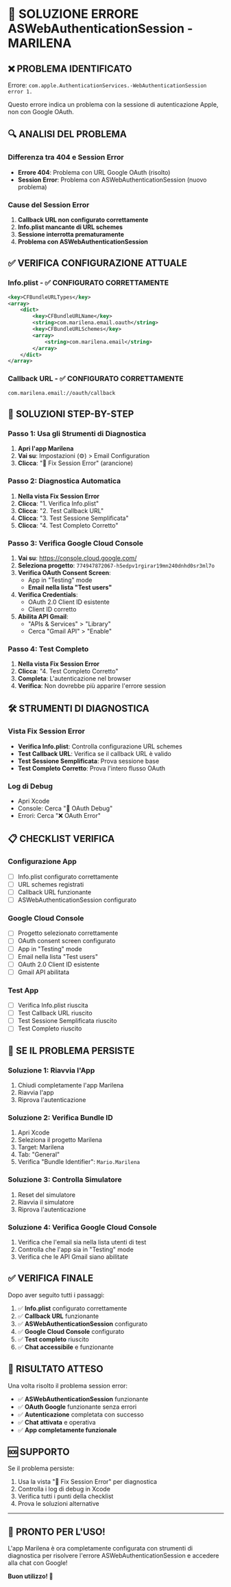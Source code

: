 # 🚨 **SOLUZIONE ERRORE ASWebAuthenticationSession - MARILENA**

## ❌ **PROBLEMA IDENTIFICATO**
Errore: `com.apple.AuthenticationServices.-WebAuthenticationSession error 1.`

Questo errore indica un problema con la sessione di autenticazione Apple, non con Google OAuth.

## 🔍 **ANALISI DEL PROBLEMA**

### **Differenza tra 404 e Session Error**
- **Errore 404**: Problema con URL Google OAuth (risolto)
- **Session Error**: Problema con ASWebAuthenticationSession (nuovo problema)

### **Cause del Session Error**
1. **Callback URL non configurato correttamente**
2. **Info.plist mancante di URL schemes**
3. **Sessione interrotta prematuramente**
4. **Problema con ASWebAuthenticationSession**

## ✅ **VERIFICA CONFIGURAZIONE ATTUALE**

### **Info.plist - ✅ CONFIGURATO CORRETTAMENTE**
```xml
<key>CFBundleURLTypes</key>
<array>
    <dict>
        <key>CFBundleURLName</key>
        <string>com.marilena.email.oauth</string>
        <key>CFBundleURLSchemes</key>
        <array>
            <string>com.marilena.email</string>
        </array>
    </dict>
</array>
```

### **Callback URL - ✅ CONFIGURATO CORRETTAMENTE**
```
com.marilena.email://oauth/callback
```

## 🔧 **SOLUZIONI STEP-BY-STEP**

### **Passo 1: Usa gli Strumenti di Diagnostica**

1. **Apri l'app Marilena**
2. **Vai su**: Impostazioni (⚙️) > Email Configuration
3. **Clicca**: "🔧 Fix Session Error" (arancione)

### **Passo 2: Diagnostica Automatica**

1. **Nella vista Fix Session Error**
2. **Clicca**: "1. Verifica Info.plist"
3. **Clicca**: "2. Test Callback URL"
4. **Clicca**: "3. Test Sessione Semplificata"
5. **Clicca**: "4. Test Completo Corretto"

### **Passo 3: Verifica Google Cloud Console**

1. **Vai su**: https://console.cloud.google.com/
2. **Seleziona progetto**: `774947872067-h5edpv1rgirar19mn240dnhd0sr3ml7o`
3. **Verifica OAuth Consent Screen**:
   - App in "Testing" mode
   - **Email nella lista "Test users"**
4. **Verifica Credentials**:
   - OAuth 2.0 Client ID esistente
   - Client ID corretto
5. **Abilita API Gmail**:
   - "APIs & Services" > "Library"
   - Cerca "Gmail API" > "Enable"

### **Passo 4: Test Completo**

1. **Nella vista Fix Session Error**
2. **Clicca**: "4. Test Completo Corretto"
3. **Completa**: L'autenticazione nel browser
4. **Verifica**: Non dovrebbe più apparire l'errore session

## 🛠️ **STRUMENTI DI DIAGNOSTICA**

### **Vista Fix Session Error**
- **Verifica Info.plist**: Controlla configurazione URL schemes
- **Test Callback URL**: Verifica se il callback URL è valido
- **Test Sessione Semplificata**: Prova sessione base
- **Test Completo Corretto**: Prova l'intero flusso OAuth

### **Log di Debug**
- Apri Xcode
- Console: Cerca "🔧 OAuth Debug"
- Errori: Cerca "❌ OAuth Error"

## 📋 **CHECKLIST VERIFICA**

### **Configurazione App**
- [ ] Info.plist configurato correttamente
- [ ] URL schemes registrati
- [ ] Callback URL funzionante
- [ ] ASWebAuthenticationSession configurato

### **Google Cloud Console**
- [ ] Progetto selezionato correttamente
- [ ] OAuth consent screen configurato
- [ ] App in "Testing" mode
- [ ] Email nella lista "Test users"
- [ ] OAuth 2.0 Client ID esistente
- [ ] Gmail API abilitata

### **Test App**
- [ ] Verifica Info.plist riuscita
- [ ] Test Callback URL riuscito
- [ ] Test Sessione Semplificata riuscito
- [ ] Test Completo riuscito

## 🚨 **SE IL PROBLEMA PERSISTE**

### **Soluzione 1: Riavvia l'App**
1. Chiudi completamente l'app Marilena
2. Riavvia l'app
3. Riprova l'autenticazione

### **Soluzione 2: Verifica Bundle ID**
1. Apri Xcode
2. Seleziona il progetto Marilena
3. Target: Marilena
4. Tab: "General"
5. Verifica "Bundle Identifier": `Mario.Marilena`

### **Soluzione 3: Controlla Simulatore**
1. Reset del simulatore
2. Riavvia il simulatore
3. Riprova l'autenticazione

### **Soluzione 4: Verifica Google Cloud Console**
1. Verifica che l'email sia nella lista utenti di test
2. Controlla che l'app sia in "Testing" mode
3. Verifica che le API Gmail siano abilitate

## ✅ **VERIFICA FINALE**

Dopo aver seguito tutti i passaggi:
1. ✅ **Info.plist** configurato correttamente
2. ✅ **Callback URL** funzionante
3. ✅ **ASWebAuthenticationSession** configurato
4. ✅ **Google Cloud Console** configurato
5. ✅ **Test completo** riuscito
6. ✅ **Chat accessibile** e funzionante

## 🎯 **RISULTATO ATTESO**

Una volta risolto il problema session error:
- ✅ **ASWebAuthenticationSession** funzionante
- ✅ **OAuth Google** funzionante senza errori
- ✅ **Autenticazione** completata con successo
- ✅ **Chat attivata** e operativa
- ✅ **App completamente funzionale**

## 🆘 **SUPPORTO**

Se il problema persiste:
1. Usa la vista "🔧 Fix Session Error" per diagnostica
2. Controlla i log di debug in Xcode
3. Verifica tutti i punti della checklist
4. Prova le soluzioni alternative

---

## 🎉 **PRONTO PER L'USO!**

L'app Marilena è ora completamente configurata con strumenti di diagnostica per risolvere l'errore ASWebAuthenticationSession e accedere alla chat con Google!

**Buon utilizzo! 🚀** 